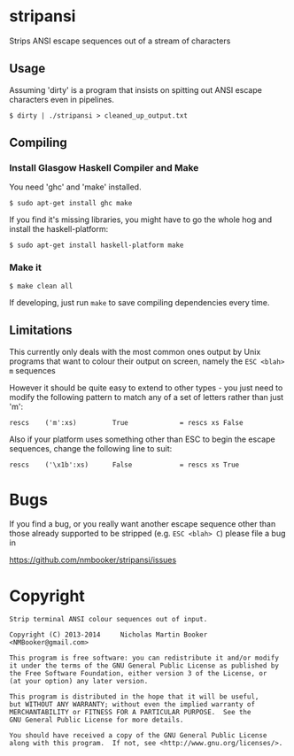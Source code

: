 # stripansi

Strips ANSI escape sequences out of a stream of characters

## Usage

Assuming 'dirty' is a program that insists on spitting out ANSI escape
characters even in pipelines.

```
$ dirty | ./stripansi > cleaned_up_output.txt
```

## Compiling

### Install Glasgow Haskell Compiler and Make

You need 'ghc' and 'make' installed.

```
$ sudo apt-get install ghc make
```

If you find it's missing libraries, you might have to go the whole
hog and install the haskell-platform:

```
$ sudo apt-get install haskell-platform make
```

### Make it

```
$ make clean all
```

If developing, just run `make` to save compiling dependencies every time.

## Limitations

This currently only deals with the most common ones output by
Unix programs that want to colour their output on screen, namely the
`ESC <blah> m` sequences

However it should be quite easy to extend to other types - you just
need to modify the following pattern to match any of a set of letters
rather than just 'm':

```
rescs    ('m':xs)         True             = rescs xs False
```

Also if your platform uses something other than ESC to begin the
escape sequences, change the following line to suit:

```
rescs    ('\x1b':xs)      False            = rescs xs True
```

# Bugs

If you find a bug, or you really want another escape sequence other than
those already supported to be stripped (e.g. `ESC <blah> C`) please
file a bug in

  https://github.com/nmbooker/stripansi/issues

# Copyright

```
Strip terminal ANSI colour sequences out of input.

Copyright (C) 2013-2014     Nicholas Martin Booker <NMBooker@gmail.com>

This program is free software: you can redistribute it and/or modify
it under the terms of the GNU General Public License as published by
the Free Software Foundation, either version 3 of the License, or
(at your option) any later version.

This program is distributed in the hope that it will be useful,
but WITHOUT ANY WARRANTY; without even the implied warranty of
MERCHANTABILITY or FITNESS FOR A PARTICULAR PURPOSE.  See the
GNU General Public License for more details.

You should have received a copy of the GNU General Public License
along with this program.  If not, see <http://www.gnu.org/licenses/>.
```

